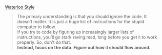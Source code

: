 [Waterloo Style](https://theprogrammersparadox.blogspot.com/2023/04/waterloo-style.html)
>The primary understanding is that you should ignore the code. It doesn’t matter. It is just a huge list of instructions for the stupid computer to follow.    
If you try to code by figuring up increasingly larger lists of instructions, you’ll go stark raving mad, long before you get it to work properly. So, don't do that.  
**Instead, focus on the data. Figure out how it should flow around.**